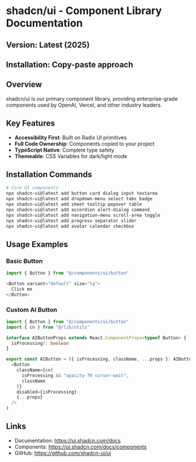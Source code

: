 # shadcn/ui - Component Library Documentation

## Version: Latest (2025)
## Installation: Copy-paste approach

## Overview
shadcn/ui is our primary component library, providing enterprise-grade components used by OpenAI, Vercel, and other industry leaders.

## Key Features
- **Accessibility First**: Built on Radix UI primitives
- **Full Code Ownership**: Components copied to your project
- **TypeScript Native**: Complete type safety
- **Themeable**: CSS Variables for dark/light mode

## Installation Commands
```bash
# Core UI components
npx shadcn-ui@latest add button card dialog input textarea
npx shadcn-ui@latest add dropdown-menu select tabs badge
npx shadcn-ui@latest add sheet tooltip popover table
npx shadcn-ui@latest add accordion alert-dialog command
npx shadcn-ui@latest add navigation-menu scroll-area toggle
npx shadcn-ui@latest add progress separator slider
npx shadcn-ui@latest add avatar calendar checkbox
```

## Usage Examples
### Basic Button
```typescript
import { Button } from "@/components/ui/button"

<Button variant="default" size="lg">
  Click me
</Button>
```

### Custom AI Button
```typescript
import { Button } from "@/components/ui/button"
import { cn } from "@/lib/utils"

interface AIButtonProps extends React.ComponentProps<typeof Button> {
  isProcessing?: boolean
}

export const AIButton = ({ isProcessing, className, ...props }: AIButtonProps) => (
  <Button 
    className={cn(
      isProcessing && "opacity-70 cursor-wait",
      className
    )}
    disabled={isProcessing}
    {...props}
  />
)
```

## Links
- Documentation: https://ui.shadcn.com/docs
- Components: https://ui.shadcn.com/docs/components
- GitHub: https://github.com/shadcn-ui/ui 